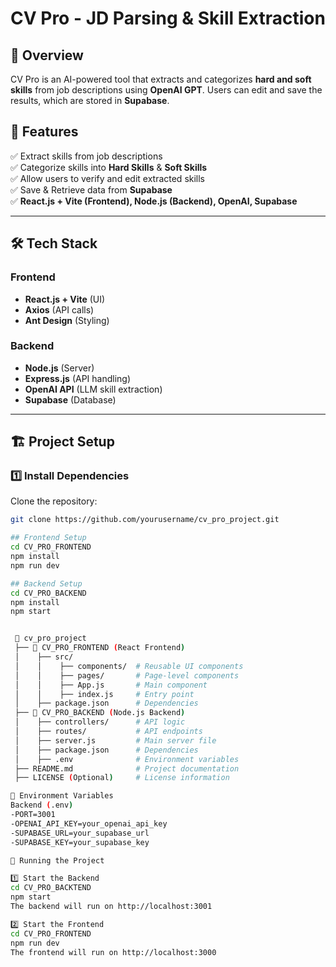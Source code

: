 
# CV Pro - JD Parsing & Skill Extraction

## 🚀 Overview
CV Pro is an AI-powered tool that extracts and categorizes **hard and soft skills** from job descriptions using **OpenAI GPT**. Users can edit and save the results, which are stored in **Supabase**.

## 🎯 Features
✅ Extract skills from job descriptions  
✅ Categorize skills into **Hard Skills** & **Soft Skills**  
✅ Allow users to verify and edit extracted skills  
✅ Save & Retrieve data from **Supabase**  
✅ **React.js + Vite (Frontend), Node.js (Backend), OpenAI, Supabase**  

---

## 🛠️ Tech Stack
### **Frontend**
- **React.js + Vite** (UI)
- **Axios** (API calls)
- **Ant Design** (Styling)

### **Backend**
- **Node.js** (Server)
- **Express.js** (API handling)
- **OpenAI API** (LLM skill extraction)
- **Supabase** (Database)

---

## 🏗️ Project Setup

### **1️⃣ Install Dependencies**
Clone the repository:
```bash
git clone https://github.com/yourusername/cv_pro_project.git

## Frontend Setup 
cd CV_PRO_FRONTEND
npm install
npm run dev

## Backend Setup 
cd CV_PRO_BACKEND
npm install
npm start


 📂 cv_pro_project
 ├── 📂 CV_PRO_FRONTEND (React Frontend)
 │    ├── src/
 │    │    ├── components/  # Reusable UI components
 │    │    ├── pages/       # Page-level components
 │    │    ├── App.js       # Main component
 │    │    ├── index.js     # Entry point
 │    ├── package.json      # Dependencies
 ├── 📂 CV_PRO_BACKEND (Node.js Backend)
 │    ├── controllers/      # API logic
 │    ├── routes/           # API endpoints
 │    ├── server.js         # Main server file
 │    ├── package.json      # Dependencies
 │    ├── .env              # Environment variables
 ├── README.md              # Project documentation
 ├── LICENSE (Optional)     # License information

🔑 Environment Variables
Backend (.env)
-PORT=3001
-OPENAI_API_KEY=your_openai_api_key
-SUPABASE_URL=your_supabase_url
-SUPABASE_KEY=your_supabase_key

🚀 Running the Project

1️⃣ Start the Backend
cd CV_PRO_BACKTEND
npm start
The backend will run on http://localhost:3001

2️⃣ Start the Frontend
cd CV_PRO_FRONTEND
npm run dev
The frontend will run on http://localhost:3000